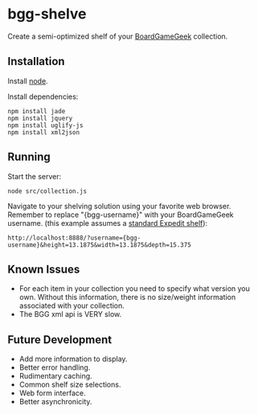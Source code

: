 bgg-shelve
==========

Create a semi-optimized shelf of your [BoardGameGeek](http://boardgamegeek.com/) collection.

Installation
------------

Install [node](http://nodejs.org/).

Install dependencies:

    npm install jade
    npm install jquery
    npm install uglify-js
    npm install xml2json

Running
-------

Start the server:

    node src/collection.js
  
Navigate to your shelving solution using your favorite web browser.  Remember to replace "{bgg-username}" with your BoardGameGeek username.  (this example assumes a [standard Expedit shelf](http://www.ikea.com/us/en/catalog/products/30265126/)):

    http://localhost:8888/?username={bgg-username}&height=13.1875&width=13.1875&depth=15.375
    
Known Issues
------------

* For each item in your collection you need to specify what version you own.  Without this information, there is no size/weight information associated with your collection.
* The BGG xml api is VERY slow.

Future Development
------------------

* Add more information to display.
* Better error handling.
* Rudimentary caching.
* Common shelf size selections.
* Web form interface.
* Better asynchronicity.

